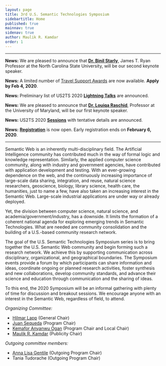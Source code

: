 ```yaml
---
layout: page
title: 3rd U.S. Semantic Technologies Symposium
sidebartitle: Home
published: true
mainnav: true
sidenav: true
author: Maulik R. Kamdar
order: 1
---
```


----------------------------------------------------------------

**News:** We are pleased to announce that [**Dr. Binil Starly**](https://us2ts.org/keynote-binil-starly), James T. Ryan Professor at the North Carolina State University, will be our second keynote speaker.

**News:** A limited number of [Travel Support Awards](https://us2ts.org/travel-awards) are now available. **Apply by Feb 4, 2020**.

**News:** Preliminary list of US2TS 2020 [**Lightning Talks**](https://us2ts.org/lightning-talks) are announced.

**News:** We are pleased to announce that [**Dr. Louiqa Raschid**](https://us2ts.org/keynote-louiqa-raschid), Professor at the University of Maryland, will be our first keynote speaker.

**News:** US2TS 2020 [**Sessions**](https://us2ts.org/program#sessions) with tentative details are announced.

**News:** [**Registration**](https://us2ts.org/registration) is now open. Early registration ends on **February 6, 2020**.

----------------------------------------------------------------

Semantic Web is an inherently multi-disciplinary field. The Artificial Intelligence community has contributed much in the way of formal logic and knowledge representation. Similarly, the applied computer science community, along with industry and government agencies, have contributed with application development and testing. With an ever-growing dependence on the web, and the continuously increasing importance of large-scale data sharing, integration, and reuse, natural science researchers, geoscience, biology, library science, health care, the humanities, just to name a few, have also taken an increasing interest in the Semantic Web. Large-scale industrial applications are under way or already deployed.

Yet, the division between computer science, natural science, and academia/government/industry, has a downside. It limits the formation of a coherent national agenda for exploring emerging trends in Semantic Technologies. What are needed are community consolidation and the building of a U.S.-based community research network.

The goal of the U.S. Semantic Technologies Symposium series is to bring together the U.S. Semantic Web community and begin forming such a research network. We achieve this by supporting communication across disciplinary, organizational, and geographical boundaries. The Symposium events provide a forum by which participants can share information and ideas, coordinate ongoing or planned research activities, foster synthesis and new collaborations, develop community standards, and advance their science and education through communication and the sharing of ideas.

To this end, the 2020 Symposium will be an informal gathering with plenty of time for discussion and breakout sessions. We encourage anyone with an interest in the Semantic Web, regardless of field, to attend.

_Organizing Committee:_
- [Hilmar Lapp] (General Chair)
- [Juan Sequeda] (Program Chair)
- [Kemafor Anyanwu Ogan] (Program Chair and Local Chair)
- [Maulik R. Kamdar] (Publicity Chair)

_Outgoing committee members:_
- [Anna Lisa Gentile] (Outgoing Program Chair)
- Tania Tudorache (Outgoing Program Chair)

[Hilmar Lapp]: https://orcid.org/0000-0001-9107-0714
[Juan Sequeda]: http://juansequeda.com
[Kemafor Anyanwu Ogan]: https://www.csc2.ncsu.edu/faculty/kogan/
[Maulik R. Kamdar]: http://maulik-kamdar.com/
[Anna Lisa Gentile]: https://anligentile.github.io
